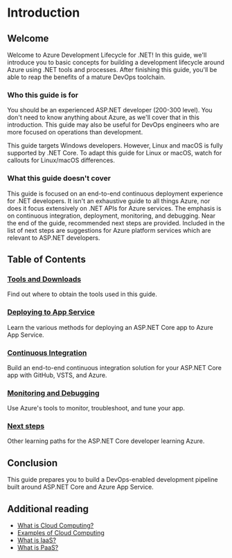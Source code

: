 # Introduction

## Welcome

Welcome to Azure Development Lifecycle for .NET! In this guide, we'll introduce you to basic concepts for building a development lifecycle around Azure using .NET tools and processes. After finishing this guide, you'll be able to reap the benefits of a mature DevOps toolchain.

### Who this guide is for

You should be an experienced ASP.NET developer (200-300 level). You don't need to know anything about Azure, as we'll cover that in this introduction. This guide may also be useful for DevOps engineers who are more focused on operations than development.

This guide targets Windows developers. However, Linux and macOS is fully supported by .NET Core. To adapt this guide for Linux or macOS, watch for callouts for Linux/macOS differences.

### What this guide doesn't cover

This guide is focused on an end-to-end continuous deployment experience for .NET developers. It isn't an exhaustive guide to all things Azure, nor does it focus extensively on .NET APIs for Azure services. The emphasis is on continuous integration, deployment, monitoring, and debugging. Near the end of the guide, recommended next steps are provided. Included in the list of next steps are suggestions for Azure platform services which are relevant to ASP.NET developers.

## Table of Contents

### [Tools and Downloads](02-tools-and-downloads.md)

Find out where to obtain the tools used in this guide.

### [Deploying to App Service](03-deploying-to-app-service.md)

Learn the various methods for deploying an ASP.NET Core app to Azure App Service.

### [Continuous Integration](04-cicd.md)

Build an end-to-end continuous integration solution for your ASP.NET Core app with GitHub, VSTS, and Azure.

### [Monitoring and Debugging](05-monitoring.md)

Use Azure's tools to monitor, troubleshoot, and tune your app.

### [Next steps](06-next-steps.md)

Other learning paths for the ASP.NET Core developer learning Azure.

## Conclusion

This guide prepares you to build a DevOps-enabled development pipeline built around ASP.NET Core and Azure App Service.

## Additional reading

* [What is Cloud Computing?](https://azure.microsoft.com/overview/what-is-cloud-computing/)
* [Examples of Cloud Computing](https://azure.microsoft.com/overview/examples-of-cloud-computing/)
* [What is IaaS?](https://azure.microsoft.com/overview/what-is-iaas/)
* [What is PaaS?](https://azure.microsoft.com/overview/what-is-paas/)